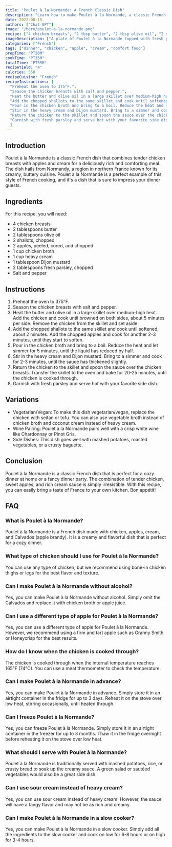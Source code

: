 ```yaml
---
title: "Poulet à la Normande: A French Classic Dish"
description: "Learn how to make Poulet à la Normande, a classic French dish that combines tender chicken with apples and cream for a deliciously rich and comforting meal."
date: 2022-08-15
authors: ["Chat-GPT"]
image: "/hero/poulet-a-la-normande.png"
recipe: ["4 chicken breasts", "2 tbsp butter", "2 tbsp olive oil", "2 shallots", "2 apples", "1 cup chicken broth", "1 cup heavy cream", "1 tbsp Dijon mustard", "2 tbsp fresh parsley", "Salt and pepper"]
imageDescription: ["A plate of Poulet à la Normande topped with fresh parsley", "Chicken breasts with a creamy apple sauce", "A French classic dish", "A comforting and delicious meal"]
categories: ["French"]
tags: ["dinner", "chicken", "apple", "cream", "comfort food"]
prepTime: "PT20M"
cookTime: "PT35M"
totalTime: "PT55M"
recipeYield: "4"
calories: 550
recipeCuisine: "French"
recipeInstructions: [
  "Preheat the oven to 375°F.",
  "Season the chicken breasts with salt and pepper.",
  "Heat the butter and olive oil in a large skillet over medium-high heat. Add the chicken and cook until browned on both sides, about 5 minutes per side. Remove the chicken from the skillet and set aside.",
  "Add the chopped shallots to the same skillet and cook until softened, about 2 minutes. Add the chopped apples and cook for another 2-3 minutes, until they start to soften.",
  "Pour in the chicken broth and bring to a boil. Reduce the heat and let simmer for 5 minutes, until the liquid has reduced by half.",
  "Stir in the heavy cream and Dijon mustard. Bring to a simmer and cook for 2-3 minutes, until the sauce has thickened slightly.",
  "Return the chicken to the skillet and spoon the sauce over the chicken breasts. Transfer the skillet to the oven and bake for 20-25 minutes, until the chicken is cooked through.",
  "Garnish with fresh parsley and serve hot with your favorite side dish."
  ]
---
```


## Introduction

Poulet à la Normande is a classic French dish that combines tender chicken breasts with apples and cream for a deliciously rich and comforting meal. The dish hails from Normandy, a region in northern France known for its creamy, buttery cuisine. Poulet à la Normande is a perfect example of this style of French cooking, and it's a dish that is sure to impress your dinner guests.

## Ingredients

For this recipe, you will need:

- 4 chicken breasts
- 2 tablespoons butter
- 2 tablespoons olive oil
- 2 shallots, chopped
- 2 apples, peeled, cored, and chopped
- 1 cup chicken broth
- 1 cup heavy cream
- 1 tablespoon Dijon mustard
- 2 tablespoons fresh parsley, chopped
- Salt and pepper

## Instructions

1. Preheat the oven to 375°F.
2. Season the chicken breasts with salt and pepper.
3. Heat the butter and olive oil in a large skillet over medium-high heat. Add the chicken and cook until browned on both sides, about 5 minutes per side. Remove the chicken from the skillet and set aside.
4. Add the chopped shallots to the same skillet and cook until softened, about 2 minutes. Add the chopped apples and cook for another 2-3 minutes, until they start to soften.
5. Pour in the chicken broth and bring to a boil. Reduce the heat and let simmer for 5 minutes, until the liquid has reduced by half.
6. Stir in the heavy cream and Dijon mustard. Bring to a simmer and cook for 2-3 minutes, until the sauce has thickened slightly.
7. Return the chicken to the skillet and spoon the sauce over the chicken breasts. Transfer the skillet to the oven and bake for 20-25 minutes, until the chicken is cooked through.
8. Garnish with fresh parsley and serve hot with your favorite side dish.

## Variations

- Vegetarian/Vegan: To make this dish vegetarian/vegan, replace the chicken with seitan or tofu. You can also use vegetable broth instead of chicken broth and coconut cream instead of heavy cream.
- Wine Pairing: Poulet à la Normande pairs well with a crisp white wine like Chardonnay or Pinot Gris.
- Side Dishes: This dish goes well with mashed potatoes, roasted vegetables, or a crusty baguette.

## Conclusion

Poulet à la Normande is a classic French dish that is perfect for a cozy dinner at home or a fancy dinner party. The combination of tender chicken, sweet apples, and rich cream sauce is simply irresistible. With this recipe, you can easily bring a taste of France to your own kitchen. Bon appétit!

## FAQ

### What is Poulet à la Normande?

Poulet à la Normande is a French dish made with chicken, apples, cream, and Calvados (apple brandy). It is a creamy and flavorful dish that is perfect for a cozy dinner.

### What type of chicken should I use for Poulet à la Normande?

You can use any type of chicken, but we recommend using bone-in chicken thighs or legs for the best flavor and texture.

### Can I make Poulet à la Normande without alcohol?

Yes, you can make Poulet à la Normande without alcohol. Simply omit the Calvados and replace it with chicken broth or apple juice.

### Can I use a different type of apple for Poulet à la Normande?

Yes, you can use a different type of apple for Poulet à la Normande. However, we recommend using a firm and tart apple such as Granny Smith or Honeycrisp for the best results.

### How do I know when the chicken is cooked through?

The chicken is cooked through when the internal temperature reaches 165°F (74°C). You can use a meat thermometer to check the temperature.

### Can I make Poulet à la Normande in advance?

Yes, you can make Poulet à la Normande in advance. Simply store it in an airtight container in the fridge for up to 3 days. Reheat it on the stove over low heat, stirring occasionally, until heated through.

### Can I freeze Poulet à la Normande?

Yes, you can freeze Poulet à la Normande. Simply store it in an airtight container in the freezer for up to 3 months. Thaw it in the fridge overnight before reheating it on the stove over low heat.

### What should I serve with Poulet à la Normande?

Poulet à la Normande is traditionally served with mashed potatoes, rice, or crusty bread to soak up the creamy sauce. A green salad or sautéed vegetables would also be a great side dish.

### Can I use sour cream instead of heavy cream?

Yes, you can use sour cream instead of heavy cream. However, the sauce will have a tangy flavor and may not be as rich and creamy.

### Can I make Poulet à la Normande in a slow cooker?

Yes, you can make Poulet à la Normande in a slow cooker. Simply add all the ingredients to the slow cooker and cook on low for 6-8 hours or on high for 3-4 hours.